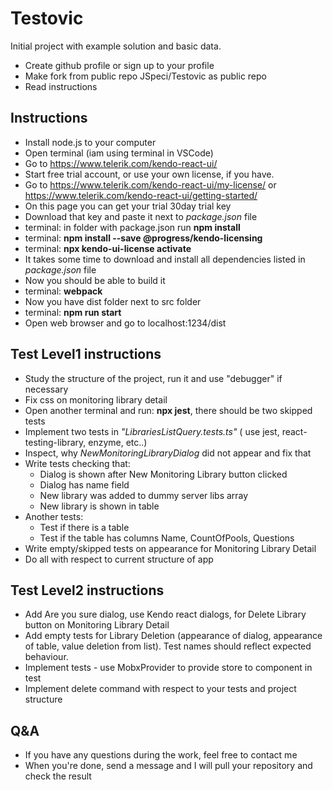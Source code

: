 # Testovic
Initial project with example solution and basic data.

* Create github profile or sign up to your profile
* Make fork from public repo JSpeci/Testovic as public repo
* Read instructions

## Instructions

* Install node.js to your computer
* Open terminal (iam using terminal in VSCode)
* Go to https://www.telerik.com/kendo-react-ui/
* Start free trial account, or use your own license, if you have.
* Go to https://www.telerik.com/kendo-react-ui/my-license/ or https://www.telerik.com/kendo-react-ui/getting-started/
* On this page you can get your trial 30day trial key
* Download that key and paste it next to *package.json* file
* terminal: in folder with package.json run **npm install**
* terminal: **npm install --save @progress/kendo-licensing**
* terminal: **npx kendo-ui-license activate**
* It takes some time to download and install all dependencies listed in *package.json* file
* Now you should be able to build it
* terminal: **webpack**
* Now you have dist folder next to src folder
* terminal: **npm run start**
* Open web browser and go to localhost:1234/dist

## Test Level1 instructions
* Study the structure of the project, run it and use "debugger" if necessary
* Fix css on monitoring library detail
* Open another terminal and run: **npx jest**, there should be two skipped tests
* Implement two tests in *"LibrariesListQuery.tests.ts"* ( use jest, react-testing-library, enzyme, etc..)
* Inspect, why *NewMonitoringLibraryDialog* did not appear and fix that
* Write tests checking that: 
    * Dialog is shown after New Monitoring Library button clicked
    * Dialog has name field
    * New library was added to dummy server libs array
    * New library is shown in table
* Another tests:
    * Test if there is a table
    * Test if the table has columns Name, CountOfPools, Questions
* Write empty/skipped tests on appearance for Monitoring Library Detail
* Do all with respect to current structure of app
## Test Level2 instructions
* Add Are you sure dialog, use Kendo react dialogs, for Delete Library button on Monitoring Library Detail
* Add empty tests for Library Deletion (appearance of dialog, appearance of table, value deletion from list). Test names should reflect expected behaviour.
* Implement tests - use MobxProvider to provide store to component in test
* Implement delete command with respect to your tests and project structure

## Q&A
* If you have any questions during the work, feel free to contact me
* When you're done, send a message and I will pull your repository and check the result
